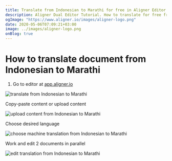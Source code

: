 ```yaml
---
title: Translate from Indonesian to Marathi for free in Aligner Editor
description: Aligner Dual Editor Tutorial. How to translate for free from Indonesian to Marathi. Aligner is multilingual document management platform. 
ogImage: "https://www.aligner.io/images/aligner-logo.png"
date: 2020-05-06T07:09:21+03:00
image: ../images/aligner-logo.png
onBlog: true
---
```


# How to translate document from Indonesian to Marathi

1. Go to editor at [app.aligner.io](https://app.aligner.io "Aligner App web page")

![translate from Indonesian to Marathi](../aligner-blank-editor.png "translate from Indonesian to Marathi")

Copy-paste content or upload content

![upload content from Indonesian to Marathi](../aligner-uploaded-document.png "upload content from Indonesian to Marathi")

Choose desired language

![choose machine translation from Indonesian to Marathi](../aligner-language-dropdown.png "choose machine translation from Indonesian to Marathi")

Work and edit 2 documents in parallel

![edit translation from Indonesian to Marathi](../aligner-double-sitded-editor.png "edit translation from Indonesian to Marathi")

